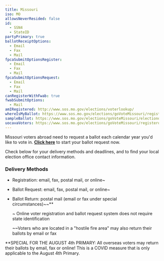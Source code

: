 ```yaml
---
title: Missouri
iso: MO
allowsNeverResided: false
id:
  - SSN4
  - StateID
partyPrimary: true
ballotReceiptOptions:
  - Email
  - Fax
  - Mail
fpcaSubmitOptionsRegister:
  - Email
  - Fax
  - Mail
fpcaSubmitOptionsRequest:
  - Email
  - Fax
  - Mail
canRegisterWithFwab: true
fwabSubmitOptions:
  - Mail
amIRegistered: http://www.sos.mo.gov/elections/voterlookup/
whereIsMyBallot: https://www.sos.mo.gov/elections/goVoteMissouri/registeroverseas#trackBallot
sampleBallot: https://www.sos.mo.gov/elections/goVoteMissouri/electionday#2_4
uocavaVoters: https://www.sos.mo.gov/elections/goVoteMissouri/registeroverseas
---
```

Missouri voters abroad need to request a ballot each calendar year you'd like to vote in. **[Click here](https://www.votefromabroad.org)** to start your ballot request now.

Check below for your delivery methods and deadlines, and to find your local election office contact information.

### Delivery Methods

* Registration: email, fax, postal mail, or online~
* Ballot Request: email, fax, postal mail, or online~
* Ballot Return: postal mail (email or fax under special circumstances)\~\~**

  ~ Online voter registration and ballot request system does not require state identification

  \~\~Voters who are located in a "hostile fire area" may also return their ballots by email or fax

**SPECIAL FOR THE AUGUST 4th PRIMARY: All overseas voters may return their ballots by email, fax or online! This is a COVID measure that is only applicable to the August 4th Primary.